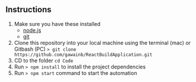 ## Instructions

1. Make sure you have these installed
	- [node.js](http://nodejs.org/)
	- [git](http://git-scm.com/)
2. Clone this repository into your local machine using the terminal (mac) or Gitbash (PC) `> git clone https://github.com/gawainb/ReactBuildApplication.git`
3. CD to the folder `cd Code`
4. Run `> npm install` to install the project dependencies
5. Run `> npm start` command to start the automation